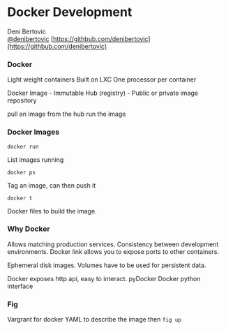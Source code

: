 Docker Development
==================

Deni Bertovic  
[@denibertovic](https://twitter.com/denibertovic)
[https://githbub.com/denibertovic](https://githbub.com/denibertovic)

### Docker
Light weight containers
Built on LXC
One processor per container

Docker Image - Immutable
Hub (registry) - Public or private image repository

pull an image from the hub
run the image

### Docker Images
    docker run

List images running

    docker ps

Tag an image, can then push it

    docker t 

Docker files to build the image.

### Why Docker

Allows matching production services. Consistency between development environments.
Docker link allows you to expose ports to other containers.

Ephemeral disk images.
Volumes have to be used for persistent data.

Docker exposes http api, easy to interact.
pyDocker
Docker python interface

### Fig
Vargrant for docker
YAML to describe the image
then `fig up`
